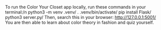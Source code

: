 To run the Color Your Closet app locally, run these commands in your terminal:/n
python3 -m venv .venv/
. .venv/bin/activate/
pip install Flask/
python3 server.py/
Then, search this in your browser: http://127.0.0.1:5001/
You are then able to learn about color theory in fashion and quiz yourself.
